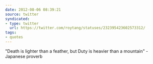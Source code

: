 ```yaml
---
date: 2012-08-06 08:39:21
source: twitter
syndicated:
- type: twitter
  url: https://twitter.com/roytang/statuses/232395423602573312/
tags:
- quotes
---
```


"Death is lighter than a feather, but Duty is heavier than a mountain" - Japanese proverb